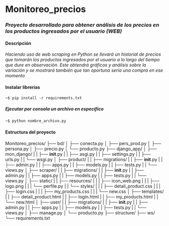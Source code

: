 # Monitoreo_precios

### _Proyecto desarrollado para obtener análisis de los precios en los productos ingresados por el usuario (WEB)_

#### Descripción
_Haciendo uso de web scraping en Python se llevará un historial de precios que tomarán los productos ingresados por el usuario a lo largo del tiempo que dure en observación. Este obtendrá gráficos y análisis sobre la variación y se mostrará también que tan oportuna sería una compra en ese momento_

#### Instalar librerías
```
~$ pip install -r requirements.txt
```

##### Ejecutar por consola un archivo en específico
```
~$ python nombre_archivo.py
```

#### Estructura del proyecto
Monitoreo_precios/
├── bd/
│   ├── conecta.py
│   ├── pers_prod.py
│   ├── persona.py
│   ├── precio.py
│   └── producto.py
├── django_app/
│   ├── mon_django/
|   |   ├── __init__.py
|   |   ├── asgi.py
|   |   ├── settings.py
|   |   ├── urls.py
|   |   └── wsgi.py
│   ├── product/
|   |   ├── migrations/
|   |   ├── __init__.py
|   |   ├── admin.py
|   |   ├── apps.py
|   |   ├── models.py
|   |   ├── tests.py
|   |   └── views.py
│   ├── scraper/
|   |   ├── migrations/
|   |   ├── __init__.py
|   |   ├── admin.py
|   |   ├── apps.py
|   |   ├── models.py
|   |   ├── tests.py
|   |   └── views.py
│   ├── static/
|   |   ├── resources/
|   |   |   ├── icon_web.png
|   |   |   ├── logo.png
|   |   |   └── perfile.py
|   |   └── styles/
|   |   |   ├── detail_product.css
|   |   |   ├── login.css
|   |   |   ├── my_products.css
|   |   |   └── new.css
│   ├── templates/
|   |   ├── detail_product.html
|   |   ├── login.html
|   |   ├── my_products.html
|   |   └── new.html
│   ├── user/
|   |   ├── migrations/
|   |   ├── __init__.py
|   |   ├── admin.py
|   |   ├── apps.py
|   |   ├── models.py
|   |   ├── tests.py
|   |   └── views.py
│   ├── manage.py
│   └── producto.py
├── structure/
├── ws/
└── requirements.txt


